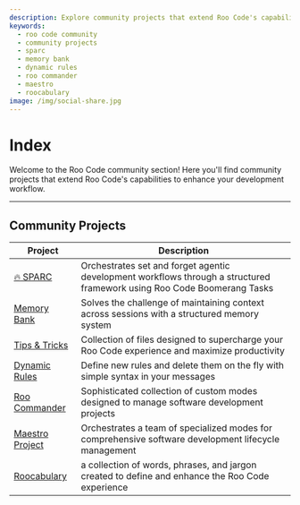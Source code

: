 ```yaml
---
description: Explore community projects that extend Roo Code's capabilities to enhance your workflow
keywords:
  - roo code community
  - community projects
  - sparc
  - memory bank
  - dynamic rules
  - roo commander
  - maestro
  - roocabulary
image: /img/social-share.jpg
---
```


# Index

Welcome to the Roo Code community section! Here you'll find community projects that extend Roo Code's capabilities to enhance your development workflow.

---

## Community Projects

| Project | Description |
|---------|-------------|
| [🔥 SPARC](/community/sparc) | Orchestrates set and forget agentic development workflows through a structured framework using Roo Code Boomerang Tasks |
| [Memory Bank](/community/memory-bank) | Solves the challenge of maintaining context across sessions with a structured memory system |
| [Tips & Tricks](/community/tips-and-tricks) | Collection of files designed to supercharge your Roo Code experience and maximize productivity |
| [Dynamic Rules](/community/dynamic-rules) | Define new rules and delete them on the fly with simple syntax in your messages |
| [Roo Commander](/community/roo-commander) | Sophisticated collection of custom modes designed to manage software development projects |
| [Maestro Project](/community/maestro) | Orchestrates a team of specialized modes for comprehensive software development lifecycle management |
| [Roocabulary](/community/roocabulary) | a collection of words, phrases, and jargon created to define and enhance the Roo Code experience |
